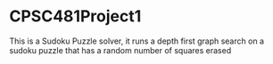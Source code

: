 # CPSC481Project1

This is a Sudoku Puzzle solver, it runs a depth first graph search on a sudoku puzzle that has a random number of squares erased

